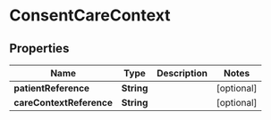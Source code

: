 

# ConsentCareContext


## Properties

| Name | Type | Description | Notes |
|------------ | ------------- | ------------- | -------------|
|**patientReference** | **String** |  |  [optional] |
|**careContextReference** | **String** |  |  [optional] |



